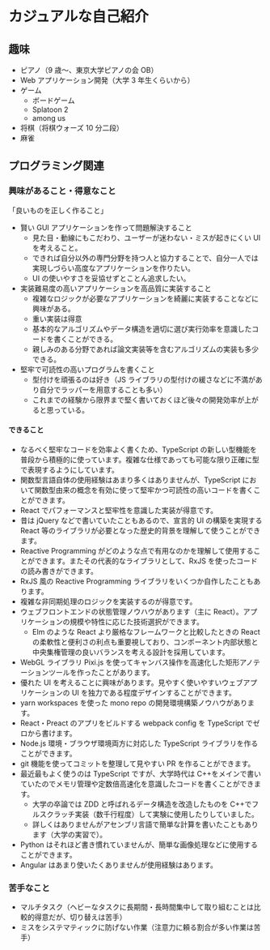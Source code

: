 # カジュアルな自己紹介

## 趣味

-   ピアノ（9 歳～、東京大学ピアノの会 OB）
-   Web アプリケーション開発（大学 3 年生くらいから）
-   ゲーム
    -   ボードゲーム
    -   Splatoon 2
    -   among us
-   将棋（将棋ウォーズ 10 分二段）
-   麻雀

## プログラミング関連

### 興味があること・得意なこと

「良いものを正しく作ること」

-   賢い GUI アプリケーションを作って問題解決すること
    -   見た目・動線にもこだわり、ユーザーが迷わない・ミスが起きにくい UI を考えること。
    -   できれば自分以外の専門分野を持つ人と協力することで、自分一人では実現しづらい高度なアプリケーションを作りたい。
    -   UI の使いやすさを妥協せずとことん追求したい。
-   実装難易度の高いアプリケーションを高品質に実装すること
    -   複雑なロジックが必要なアプリケーションを綺麗に実装することなどに興味がある。
    -   重い実装は得意
    -   基本的なアルゴリズムやデータ構造を適切に選び実行効率を意識したコードを書くことができる。
    -   親しみのある分野であれば論文実装等を含むアルゴリズムの実装も多少できる。
-   堅牢で可読性の高いプログラムを書くこと
    -   型付けを頑張るのは好き（JS ライブラリの型付けの緩さなどに不満があり自分でラッパーを用意することも多い）
    -   これまでの経験から限界まで堅く書いておくほど後々の開発効率が上がると思っている。

#### できること

-   なるべく堅牢なコードを効率よく書くため、TypeScript の新しい型機能を普段から積極的に使っています。複雑な仕様であっても可能な限り正確に型で表現するようにしています。
-   関数型言語自体の使用経験はあまり多くはありませんが、TypeScript において関数型由来の概念を有効に使って堅牢かつ可読性の高いコードを書くことができます。
-   React でパフォーマンスと堅牢性を意識した実装が得意です。
-   昔は jQuery などで書いていたこともあるので、宣言的 UI の構築を実現する React 等のライブラリが必要となった歴史的背景を理解して使うことができます。
-   Reactive Programming がどのような点で有用なのかを理解して使用することができます。またその代表的なライブラリとして、RxJS を使ったコードの読み書きができます。
-   RxJS 風の Reactive Programming ライブラリをいくつか自作したこともあります。
-   複雑な非同期処理のロジックを実装するのが得意です。
-   ウェブフロントエンドの状態管理ノウハウがあります（主に React）。アプリケーションの規模や特性に応じた技術選択ができます。
    -   Elm のような React より厳格なフレームワークと比較したときの React の柔軟性と便利さの利点も重要視しており、コンポーネント内部状態と中央集権管理の良いバランスを考える設計を採用しています。
-   WebGL ライブラリ Pixi.js を使ってキャンバス操作を高速化した矩形アノテーションツールを作ったことがあります。
-   優れた UI を考えることに興味があります。見やすく使いやすいウェブアプリケーションの UI を独力である程度デザインすることができます。
-   yarn workspaces を使った mono repo の開発環境構築ノウハウがあります。
-   React・Preact のアプリをビルドする webpack config を TypeScript でゼロから書けます。
-   Node.js 環境・ブラウザ環境両方に対応した TypeScript ライブラリを作ることができます。
-   git 機能を使ってコミットを整理して見やすい PR を作ることができます。
-   最近最もよく使うのは TypeScript ですが、大学時代は C++をメインで書いていたのでメモリ管理や定数倍高速化を意識したコードを書くことができます。
    -   大学の卒論では ZDD と呼ばれるデータ構造を改造したものを C++でフルスクラッチ実装（数千行程度）して実験に使用したりしていました。
    -   詳しくはありませんがアセンブリ言語で簡単な計算を書いたこともあります（大学の実習で）。
-   Python はそれほど書き慣れていませんが、簡単な画像処理などに使用することができます。
-   Angular はあまり使いたくありませんが使用経験はあります。

### 苦手なこと

-   マルチタスク（ヘビーなタスクに長期間・長時間集中して取り組むことは比較的得意だが、切り替えは苦手）
-   ミスをシステマティックに防げない作業（注意力に頼る割合が多い作業は苦手）
